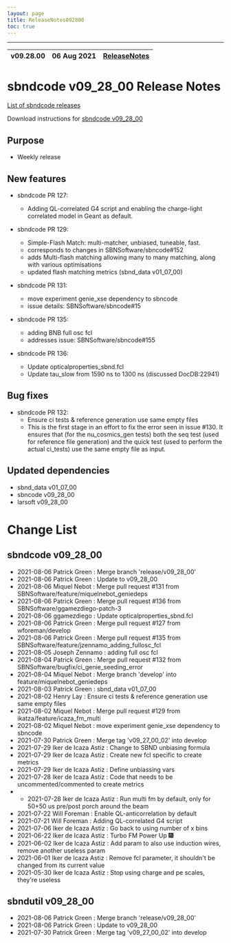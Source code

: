 ```yaml
---
layout: page
title: ReleaseNotes092800
toc: true
---
```


-----------------------------------------------------------------------------
| v09.28.00 | 06 Aug 2021 | [ReleaseNotes](ReleaseNotes092800.html) |
| --- | --- | --- |



sbndcode v09_28_00 Release Notes
=======================================================================================

[List of sbndcode releases](List_of_SBND_code_releases.html)

Download instructions for [sbndcode v09_28_00](http://scisoft.fnal.gov/scisoft/bundles/sbnd/v09_28_00/sbndcode-v09_28_00.html)

Purpose
---------------------------------------------------

* Weekly release

New features
---------------------------------------------------

* sbndcode PR 127:
  * Adding QL-correlated G4 script and enabling the charge-light correlated model in Geant as default.

* sbndcode PR 129:
  * Simple-Flash Match: multi-matcher, unbiased, tuneable, fast.
  * corresponds to changes in SBNSoftware/sbncode#152
  * adds Multi-flash matching allowing many to many matching, along with various optimisations
  * updated flash matching metrics (sbnd_data v01_07_00)

* sbndcode PR 131:
  * move experiment genie_xse dependency to sbncode
  * issue details: SBNSoftware/sbncode#15

* sbndcode PR 135:
  * adding BNB full osc fcl
  * addresses issue: SBNSoftware/sbncode#155 

* sbndcode PR 136:
  * Update opticalproperties_sbnd.fcl
  * Update tau_slow from 1590 ns to 1300 ns (discussed DocDB:22941)


Bug fixes
---------------------------------------------------

* sbndcode PR 132:
  * Ensure ci tests & reference generation use same empty files
  * This is the first stage in an effort to fix the error seen in issue #130. It ensures that (for the nu_cosmics_gen tests) both the seq test (used for reference file generation) and the quick test (used to perform the actual ci_tests) use the same empty file as input.

Updated dependencies
---------------------------------------------------

* sbnd_data v01_07_00
* sbncode v09_28_00
* larsoft v09_28_00

Change List
==========================================

sbndcode v09_28_00
---------------------------------------------------

* 2021-08-06  Patrick Green : Merge branch 'release/v09_28_00'
* 2021-08-06  Patrick Green : Update to v09_28_00
* 2021-08-06  Miquel Nebot : Merge pull request #131 from SBNSoftware/feature/miquelnebot_geniedeps
* 2021-08-06  Patrick Green : Merge pull request #136 from SBNSoftware/ggamezdiego-patch-3
* 2021-08-06  ggamezdiego : Update opticalproperties_sbnd.fcl
* 2021-08-06  Patrick Green : Merge pull request #127 from wforeman/develop
* 2021-08-06  Patrick Green : Merge pull request #135 from SBNSoftware/feature/jzennamo_adding_fullosc_fcl
* 2021-08-05  Joseph Zennamo : adding full osc fcl
* 2021-08-04  Patrick Green : Merge pull request #132 from SBNSoftware/bugfix/ci_genie_seeding_error
* 2021-08-04  Miquel Nebot : Merge branch 'develop' into feature/miquelnebot_geniedeps
* 2021-08-03  Patrick Green : sbnd_data v01_07_00
* 2021-08-02  Henry Lay : Ensure ci tests & reference generation use same empty files
* 2021-08-02  Miquel Nebot : Merge pull request #129 from ikatza/feature/icaza_fm_multi
* 2021-08-02  Miquel Nebot : move experiment genie_xse dependency to sbncode
* 2021-07-30  Patrick Green : Merge tag 'v09_27_00_02' into develop
* 2021-07-29  Iker de Icaza Astiz : Change to SBND unbiasing formula
* 2021-07-29  Iker de Icaza Astiz : Create new fcl specific to create metrics
* 2021-07-29  Iker de Icaza Astiz : Define unbiassing vars
* 2021-07-28  Iker de Icaza Astiz : Code that needs to be uncommented/commented to create metrics
* * 2021-07-28  Iker de Icaza Astiz : Run multi fm by default, only for 50+50 us pre/post porch around the beam
* 2021-07-22  Will Foreman : Enable QL-anticorrelation by default
* 2021-07-21  Will Foreman : Adding QL-correlated G4 script
* 2021-07-06  Iker de Icaza Astiz : Go back to using number of x bins
* 2021-06-22  Iker de Icaza Astiz : Turbo FM Power Up :fireworks:
* 2021-06-02  Iker de Icaza Astiz : Add param to also use induction wires, remove another useless param
* 2021-06-01  Iker de Icaza Astiz : Remove fcl parameter, it shouldn't be changed from its current value
* 2021-05-30  Iker de Icaza Astiz : Stop using charge and pe scales, they're useless

sbndutil v09_28_00
---------------------------------------------------

* 2021-08-06  Patrick Green : Merge branch 'release/v09_28_00'
* 2021-08-06  Patrick Green : Update to v09_28_00
* 2021-07-30  Patrick Green : Merge tag 'v09_27_00_02' into develop
